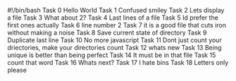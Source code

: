 #!/bin/bash
Task 0 Hello World
Task 1 Confused smiley
Task 2 Lets display a file
Task 3 What about 2?
Task 4 Last lines of a file
Task 5 Id prefer the first ones actually
Task 6 line number 2
Task 7 it is a good file that cuts iron without making a noise
Task 8 Save current state of directory
Task 9 Duplicate last line
Task 10 No more javascript
Task 11 Dont just count your driectories, make your directories count
Task 12 whats new
Task 13 Being unique is better than being perfect
Task 14 It must be in that file
Task 15 count that word
Task 16 Whats next?
Task 17 I hate bins
Task 18 Letters only please
